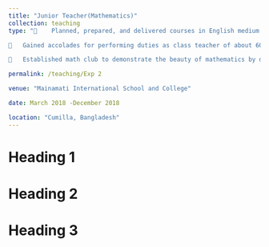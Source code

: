```yaml
---
title: "Junior Teacher(Mathematics)"
collection: teaching
type: "	Planned, prepared, and delivered courses in English medium according to the curriculum and abilities of the students.

	Gained accolades for performing duties as class teacher of about 60 STD-I students.

	Established math club to demonstrate the beauty of mathematics by discussing its fundamentals, performing quizzes, and arranging competitions to encourage students."

permalink: /teaching/Exp 2

venue: "Mainamati International School and College"

date: March 2018 -December 2018

location: "Cumilla, Bangladesh"
---
```



Heading 1
======

Heading 2
======

Heading 3
======
